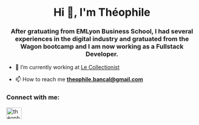 <h1 align="center">Hi 👋, I'm Théophile</h1>
<h3 align="center">After gratuating from EMLyon Business School, I had several experiences in the digital industry and gratuated from the Wagon bootcamp and I am now working as a Fullstack Developer.</h3>

- 🔭 I’m currently working at [Le Collectionist](https://github.com/LeCollectionist)

- 📫 How to reach me **theophile.bancal@gmail.com**

<h3 align="left">Connect with me:</h3>
<p align="left">
<a href="https://linkedin.com/in/théophile bancal" target="blank"><img align="center" src="https://raw.githubusercontent.com/rahuldkjain/github-profile-readme-generator/master/src/images/icons/Social/linked-in-alt.svg" alt="théophile bancal" height="30" width="40" /></a>
</p>
